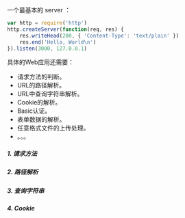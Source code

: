 一个最基本的 server ：

```js
var http = require('http')
http.createServer(function(req, res) {
    res.writeHead(200, { 'Content-Type': 'text/plain' })
    res.end('Hello, World\n')
}).listen(3000, 127.0.0.1)
```

具体的Web应用还需要：

* 请求方法的判断。
* URL的路径解析。
* URL中查询字符串解析。
* Cookie的解析。
* Basic认证。
* 表单数据的解析。
* 任意格式文件的上传处理。
* 。。。

##### 1. 请求方法

##### 2. 路径解析

##### 3. 查询字符串

##### 4. Cookie



